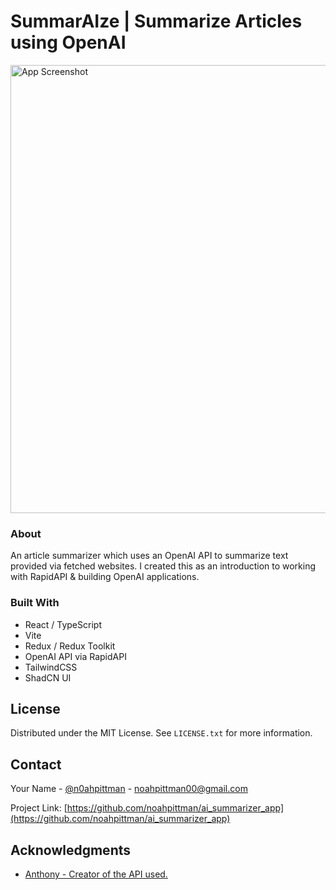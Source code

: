 # SummarAIze | Summarize Articles using OpenAI
<img width="717" alt="App Screenshot" src="https://github.com/noahpittman/ai_summarizer_app/assets/102493385/26de3e41-684f-4c4f-aea8-1622c3c1a771">

### About

An article summarizer which uses an OpenAI API to summarize text provided via fetched websites. I created this as an introduction to working with RapidAPI & building OpenAI applications.

### Built With

- React / TypeScript
- Vite
- Redux / Redux Toolkit
- OpenAI API via RapidAPI
- TailwindCSS
- ShadCN UI

## License

Distributed under the MIT License. See `LICENSE.txt` for more information.

## Contact

Your Name - [@n0ahpittman](https://twitter.com/n0ahpittman) - noahpittman00@gmail.com

Project Link: [https://github.com/noahpittman/ai_summarizer_app](https://github.com/noahpittman/ai_summarizer_app)


## Acknowledgments

- [Anthony - Creator of the API used.](https://rapidapi.com/user/restyler)
